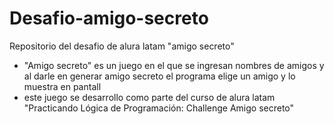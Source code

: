 # Desafio-amigo-secreto
Repositorio del desafio de alura latam "amigo secreto"


* "Amigo secreto" es un juego en el que se ingresan nombres de amigos y al darle en generar amigo secreto el programa elige un amigo y lo muestra en pantall
* este juego se desarrollo como parte del curso de alura latam "Practicando Lógica de Programación: Challenge Amigo secreto"
